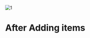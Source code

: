 

![1](https://user-images.githubusercontent.com/68609158/161373787-c97cd936-f7bc-4df3-aff7-fa587806e7e9.png)

# After Adding items
